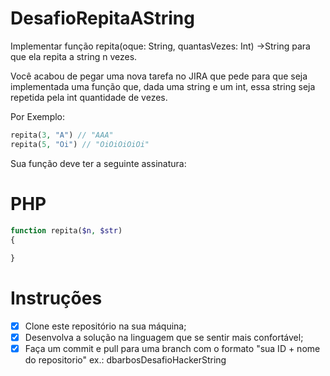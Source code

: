 # DesafioRepitaAString
Implementar função repita(oque: String, quantasVezes: Int) ->String para que ela repita a string n vezes.

Você acabou de pegar uma nova tarefa no JIRA que pede para que seja implementada uma função que, dada uma string e um int, essa string seja repetida pela int quantidade de vezes.

Por Exemplo:

```php
repita(3, "A") // "AAA"
repita(5, "Oi") // "OiOiOiOiOi"
```

Sua função deve ter a seguinte assinatura:

# PHP

```php
function repita($n, $str)
{
  
}
```

# Instruções

- [x] Clone este repositório na sua máquina;
- [x] Desenvolva a solução na linguagem que se sentir mais confortável;
- [x] Faça um commit e pull para uma branch com o formato "sua ID + nome do repositorio" ex.: dbarbosDesafioHackerString
